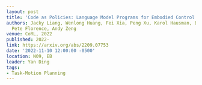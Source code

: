 ```yaml
---
layout: post
title: 'Code as Policies: Language Model Programs for Embodied Control'
authors: Jacky Liang, Wenlong Huang, Fei Xia, Peng Xu, Karol Hausman, Brian Ichter,
  Pete Florence, Andy Zeng
venue: CoRL, 2022
published: 2022-
link: https://arxiv.org/abs/2209.07753
date: '2022-11-10 12:00:00 -0500'
location: N09, EB
leader: Yan Ding
tags:
- Task-Motion Planning
---
```

